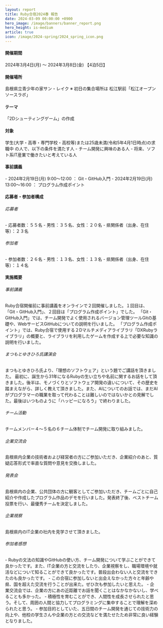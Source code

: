```yaml
---
layout: report
title: Ruby合宿2024春 報告
date: 2024-03-09 00:00:00 +0900
hero_image: /image/banners/banner_report.png
hero_height: is-medium
article: true
icon: /image/2024-spring/2024_spring_icon.png
---
```


<h4 class="has-text-success-dark">開催期間</h4>
2024年3月4日(月) 〜 2024年3月8日(金) 【4泊5日】

<h4 class="has-text-success-dark">開催場所</h4>
島根県立青少年の家サン・レイク  
※ 初日の集合場所は 松江駅前「松江オープンソースラボ」

<h4 class="has-text-success-dark">テーマ</h4>
「2Dシューティングゲーム」の作成

<h4 class="has-text-success-dark">対象</h4>
学生(大学・高専・専門学校・高校等)または25歳未満(令和5年4月1日時点)の求職中 の人で、以下の条件を満たす人  
- チーム開発に興味のある人
- 将来、ソフト系IT産業で働きたいと考えている人

<h4 class="has-text-success-dark">事前講義</h4>
- 2024年2月19日(月) 9:00〜12:00 ： Git・GitHub入門
- 2024年2月19日(月) 13:00〜16:00 ： プログラム作成ポイント

<h4 class="has-text-success-dark">応募者・参加者構成</h4>
<h6>応募者</h6>
- 応募者数：５５名
- 男性：３５名、女性：２０名
- 県関係者（出身、在住等）：２３名

<h6>参加者</h6>
- 参加者数：２６名
- 男性：１３名、女性：１３名
- 県関係者（出身、在住等）：１４名

<h4 class="has-text-success-dark">実施概要</h4>
<h6>事前講義</h6>
Ruby合宿開催前に事前講義をオンラインで２回開催しました。１回目は、「Git・GitHub入門」、２回目は「プログラム作成ポイント」でした。  
「Git・GitHub入門」では、チーム開発でよく使用されるバージョン管理ツールGitの基礎や、WebサービスGitHubについての説明を行いました。  
「プログラム作成ポイント」では、Ruby合宿で使用する２Dマルチメディアライブラリ「DXRubyライブラリ」の概要と、ライブラリを利用したゲームを作成する上で必要な知識の説明を行いました。

<h6>まつもとゆきひろ氏講演会</h6>
まつもとゆきひろ氏より、「理想のソフトウェア」という題でご講話を頂きました。  
最初に、誕生から31年になるRubyの生い立ちや名前に関するお話をして頂きました。後半は、モノづくりとソフトウェア開発の違いについて、その歴史を踏まえながら、詳しく教えて頂きました。また、AIについてのお話では、まだAIがプログラマーの職業を取って代わることは難しいのではないかとの見解でした。最後はいつものように「ハッピーになろう」で終わりました。

<h6>チーム活動</h6>
チームメンバー４〜５名の６チーム体制でチーム開発に取り組みました。

<h6>企業交流会</h6>
島根県内企業の技術者および経営者の方にご参加いただき、企業紹介のあと、質疑応答形式で率直な質問や意見を交換しました。

<h6>発表会</h6>
島根県内の企業、公共団体の方に観客としてご参加いただき、チームごとに自己紹介や作成したプログラム作品のデモを行いました。発表終了後、ベストチーム投票を行い、最優秀チームを決定しました。

<h6>企業視察</h6>
島根県内のIT企業の社内を見学させて頂きました。

<h6>参加者感想</h6>
- Rubyの文法の知識やGitHubの使い方、チーム開発について学ぶことができて良かったです。また、IT企業の方と交流をしたり、企業視察をし、職場環境や就活などについて知ることができて良かったです。普段出会わない人と交流をできたのも良かったです。	
- この合宿に参加しないと出会えなかった方々と年齢や県、国を超えた交流を行うことが出来た。ぜひ次も参加したいと思えた。
- 企業交流会では、企業の方にあの近距離でお話を聞くことはなかなかないし、学べることも多かった。
- 積極性を育むことができ、人間性を成長させられたと思う。そして、周囲の人間と協力してプログラミングに集中することで理解を深められたと思う。
- 参加目的としていた、五日間のチーム開発を通じての技術力の向上や、他校の学生さんや企業の方との交流などを満たせたため非常に良い経験となりました。
